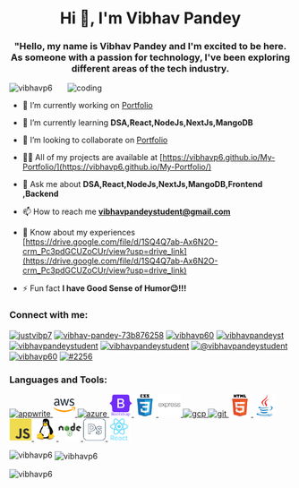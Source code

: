 <h1 align="center">Hi 👋, I'm Vibhav Pandey</h1>
<h3 align="center">"Hello, my name is Vibhav Pandey and I'm excited to be here. As someone with a passion for technology, I've been exploring different areas of the tech industry.</h3>

<img align = "right" alt ="coding" width  = "400" src = "https://user-images.githubusercontent.com/74038190/212750147-854a394f-fee9-4080-9770-78a4b7ece53f.gif">

<p align="left"> <img src="https://komarev.com/ghpvc/?username=vibhavp6&label=Profile%20views&color=0e75b6&style=flat" alt="vibhavp6" /> </p>

- 🔭 I’m currently working on [Portfolio](https://vibhavp6.github.io/My-Portfolio/)

- 🌱 I’m currently learning **DSA,React,NodeJs,NextJs,MangoDB**

- 👯 I’m looking to collaborate on [Portfolio](https://vibhavp6.github.io/My-Portfolio/)

- 👨‍💻 All of my projects are available at [https://vibhavp6.github.io/My-Portfolio/](https://vibhavp6.github.io/My-Portfolio/)

- 💬 Ask me about **DSA,React,NodeJs,NextJs,MangoDB,Frontend ,Backend**

- 📫 How to reach me **vibhavpandeystudent@gmail.com**

- 📄 Know about my experiences [https://drive.google.com/file/d/1SQ4Q7ab-Ax6N2O-crm_Pc3pdGCUZoCUr/view?usp=drive_link](https://drive.google.com/file/d/1SQ4Q7ab-Ax6N2O-crm_Pc3pdGCUZoCUr/view?usp=drive_link)

- ⚡ Fun fact **I have Good Sense of Humor😉!!!**

<h3 align="left">Connect with me:</h3>
<p align="left">
<a href="https://twitter.com/justvibp7" target="blank"><img align="center" src="https://raw.githubusercontent.com/rahuldkjain/github-profile-readme-generator/master/src/images/icons/Social/twitter.svg" alt="justvibp7" height="30" width="40" /></a>
<a href="https://linkedin.com/in/vibhav-pandey-73b876258" target="blank"><img align="center" src="https://raw.githubusercontent.com/rahuldkjain/github-profile-readme-generator/master/src/images/icons/Social/linked-in-alt.svg" alt="vibhav-pandey-73b876258" height="30" width="40" /></a>
<a href="https://instagram.com/vibhavp60" target="blank"><img align="center" src="https://raw.githubusercontent.com/rahuldkjain/github-profile-readme-generator/master/src/images/icons/Social/instagram.svg" alt="vibhavp60" height="30" width="40" /></a>
<a href="https://www.codechef.com/users/vibhavpandeyst" target="blank"><img align="center" src="https://cdn.jsdelivr.net/npm/simple-icons@3.1.0/icons/codechef.svg" alt="vibhavpandeyst" height="30" width="40" /></a>
<a href="https://codeforces.com/profile/vibhavpandeystudent" target="blank"><img align="center" src="https://raw.githubusercontent.com/rahuldkjain/github-profile-readme-generator/master/src/images/icons/Social/codeforces.svg" alt="vibhavpandeystudent" height="30" width="40" /></a>
<a href="https://www.leetcode.com/vibhavpandeystudent" target="blank"><img align="center" src="https://raw.githubusercontent.com/rahuldkjain/github-profile-readme-generator/master/src/images/icons/Social/leet-code.svg" alt="vibhavpandeystudent" height="30" width="40" /></a>
<a href="https://www.hackerearth.com/@vibhavpandeystudent" target="blank"><img align="center" src="https://raw.githubusercontent.com/rahuldkjain/github-profile-readme-generator/master/src/images/icons/Social/hackerearth.svg" alt="@vibhavpandeystudent" height="30" width="40" /></a>
<a href="https://auth.geeksforgeeks.org/user/vibhavp60" target="blank"><img align="center" src="https://raw.githubusercontent.com/rahuldkjain/github-profile-readme-generator/master/src/images/icons/Social/geeks-for-geeks.svg" alt="vibhavp60" height="30" width="40" /></a>
<a href="https://discord.gg/#2256" target="blank"><img align="center" src="https://raw.githubusercontent.com/rahuldkjain/github-profile-readme-generator/master/src/images/icons/Social/discord.svg" alt="#2256" height="30" width="40" /></a>
</p>

<h3 align="left">Languages and Tools:</h3>
<p align="left"> <a href="https://appwrite.io" target="_blank" rel="noreferrer"> <img src="https://www.vectorlogo.zone/logos/appwriteio/appwriteio-icon.svg" alt="appwrite" width="40" height="40"/> </a> <a href="https://aws.amazon.com" target="_blank" rel="noreferrer"> <img src="https://raw.githubusercontent.com/devicons/devicon/master/icons/amazonwebservices/amazonwebservices-original-wordmark.svg" alt="aws" width="40" height="40"/> </a> <a href="https://azure.microsoft.com/en-in/" target="_blank" rel="noreferrer"> <img src="https://www.vectorlogo.zone/logos/microsoft_azure/microsoft_azure-icon.svg" alt="azure" width="40" height="40"/> </a> <a href="https://getbootstrap.com" target="_blank" rel="noreferrer"> <img src="https://raw.githubusercontent.com/devicons/devicon/master/icons/bootstrap/bootstrap-plain-wordmark.svg" alt="bootstrap" width="40" height="40"/> </a> <a href="https://www.w3schools.com/css/" target="_blank" rel="noreferrer"> <img src="https://raw.githubusercontent.com/devicons/devicon/master/icons/css3/css3-original-wordmark.svg" alt="css3" width="40" height="40"/> </a> <a href="https://expressjs.com" target="_blank" rel="noreferrer"> <img src="https://raw.githubusercontent.com/devicons/devicon/master/icons/express/express-original-wordmark.svg" alt="express" width="40" height="40"/> </a> <a href="https://cloud.google.com" target="_blank" rel="noreferrer"> <img src="https://www.vectorlogo.zone/logos/google_cloud/google_cloud-icon.svg" alt="gcp" width="40" height="40"/> </a> <a href="https://git-scm.com/" target="_blank" rel="noreferrer"> <img src="https://www.vectorlogo.zone/logos/git-scm/git-scm-icon.svg" alt="git" width="40" height="40"/> </a> <a href="https://www.w3.org/html/" target="_blank" rel="noreferrer"> <img src="https://raw.githubusercontent.com/devicons/devicon/master/icons/html5/html5-original-wordmark.svg" alt="html5" width="40" height="40"/> </a> <a href="https://www.java.com" target="_blank" rel="noreferrer"> <img src="https://raw.githubusercontent.com/devicons/devicon/master/icons/java/java-original.svg" alt="java" width="40" height="40"/> </a> <a href="https://developer.mozilla.org/en-US/docs/Web/JavaScript" target="_blank" rel="noreferrer"> <img src="https://raw.githubusercontent.com/devicons/devicon/master/icons/javascript/javascript-original.svg" alt="javascript" width="40" height="40"/> </a> <a href="https://www.linux.org/" target="_blank" rel="noreferrer"> <img src="https://raw.githubusercontent.com/devicons/devicon/master/icons/linux/linux-original.svg" alt="linux" width="40" height="40"/> </a> <a href="https://nodejs.org" target="_blank" rel="noreferrer"> <img src="https://raw.githubusercontent.com/devicons/devicon/master/icons/nodejs/nodejs-original-wordmark.svg" alt="nodejs" width="40" height="40"/> </a> <a href="https://www.photoshop.com/en" target="_blank" rel="noreferrer"> <img src="https://raw.githubusercontent.com/devicons/devicon/master/icons/photoshop/photoshop-line.svg" alt="photoshop" width="40" height="40"/> </a> <a href="https://reactjs.org/" target="_blank" rel="noreferrer"> <img src="https://raw.githubusercontent.com/devicons/devicon/master/icons/react/react-original-wordmark.svg" alt="react" width="40" height="40"/> </a> </p>

<p><img align="left" src="https://github-readme-stats.vercel.app/api/top-langs?username=vibhavp6&show_icons=true&locale=en&layout=compact" alt="vibhavp6" /></p>

<p>&nbsp;<img align="center" src="https://github-readme-stats.vercel.app/api?username=vibhavp6&show_icons=true&locale=en" alt="vibhavp6" /></p>

<p><img align="center" src="https://github-readme-streak-stats.herokuapp.com/?user=vibhavp6&" alt="vibhavp6" /></p>
